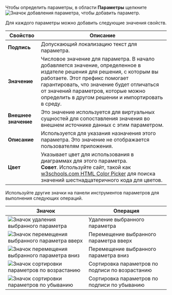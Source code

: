 Чтобы определить параметры, в области **Параметры** щелкните ![Значок добавления параметра](../maker/common-data-service/media/add-option-set-option-button.png), чтобы добавить параметр.

Для каждого параметры можно добавить следующие значения свойств.

|Свойство|Описание|
|--|--|
|**Подпись**|Допускающий локализацию текст для параметра.|
|**Значение**|Числовое значение для параметра. В начало добавляется значение, определенное в издателе решения для решения, с которым вы работаете. Этот префикс помогает гарантировать, что значение будет отличаться от значений параметров, которые можно определить в другом решении и импортировать в среду.|
|**Внешнее значение**|Это значение используется для виртуальных сущностей для сопоставления значения во внешнем источнике данных с этим параметром.|
|**Описание**|Используется для указания назначения этого параметра. Это значение не отображается пользователям приложения.|
|**Цвет**|Указывает цвет для использования в диаграммах для этого параметра.<br />**Совет**. Используйте сайт, такой как [w3schools.com HTML Color Picker](https://www.w3schools.com/colors/colors_picker.asp) для поиска значений шестнадцатеричного кода для цветов.|

Используйте другие значки на панели инструментов параметров для выполнения следующих операций.

|Значок|Операция|
|--|--|
|![Значок удаления выбранного параметра](../maker/common-data-service/media/remove-option-solution-explorer.gif)|Удаление выбранного параметра|
|![Значок перемещения выбранного параметра вверх](../maker/common-data-service/media/move-selected-option-up-solution-explorer.png)|Перемещение выбранного параметра вверх|
|![Значок перемещения выбранного параметра вниз](../maker/common-data-service/media/move-selected-option-down-solution-explorer.png)|Перемещение выбранного параметра вниз|
|![Значок сортировки параметров по возрастанию](../maker/common-data-service/media/sort-option-set-option-asc-solution-explorer.png)|Сортировка параметров по подписи по возрастанию|
|![Значок сортировки параметров по убыванию](../maker/common-data-service/media/sort-option-set-option-des-solution-explorer.png)|Сортировка параметров по подписи по убыванию|